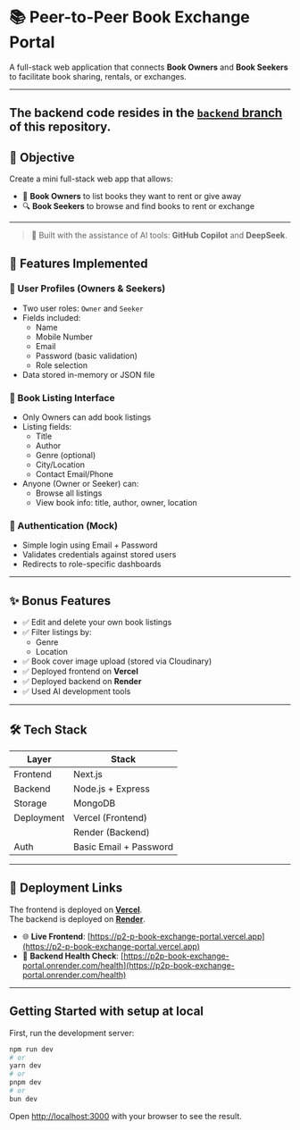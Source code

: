 

# 📚 Peer-to-Peer Book Exchange Portal

A full-stack web application that connects **Book Owners** and **Book Seekers** to facilitate book sharing, rentals, or exchanges.

---
The backend code resides in the [`backend` branch](https://github.com/rohit2k3/P2P-Book-Exchange-Portal/tree/backend) of this repository.
---
## 🎯 Objective

Create a mini full-stack web app that allows:
- 📖 **Book Owners** to list books they want to rent or give away
- 🔍 **Book Seekers** to browse and find books to rent or exchange

---

> 🧠 Built with the assistance of AI tools: **GitHub Copilot** and **DeepSeek**.

## 🚀 Features Implemented

### 👤 User Profiles (Owners & Seekers)
- Two user roles: `Owner` and `Seeker`
- Fields included:
  - Name
  - Mobile Number
  - Email
  - Password (basic validation)
  - Role selection
- Data stored in-memory or JSON file

### 📘 Book Listing Interface
- Only Owners can add book listings
- Listing fields:
  - Title
  - Author
  - Genre (optional)
  - City/Location
  - Contact Email/Phone
- Anyone (Owner or Seeker) can:
  - Browse all listings
  - View book info: title, author, owner, location

### 🔐 Authentication (Mock)
- Simple login using Email + Password
- Validates credentials against stored users
- Redirects to role-specific dashboards

---

## ✨ Bonus Features

- ✅ Edit and delete your own book listings
- ✅ Filter listings by:
  - Genre
  - Location
- ✅ Book cover image upload (stored via Cloudinary)
- ✅ Deployed frontend on **Vercel**
- ✅ Deployed backend on **Render**
- ✅ Used AI development tools

---

## 🛠️ Tech Stack

| Layer      | Stack                     |
|------------|---------------------------|
| Frontend   | Next.js                   |
| Backend    | Node.js + Express         |
| Storage    | MongoDB                   |
| Deployment | Vercel (Frontend)         |
|            | Render (Backend)          |
| Auth       | Basic Email + Password    |

---

## 🔗 Deployment Links

The frontend is deployed on **[Vercel](https://vercel.com)**.  
The backend is deployed on **[Render](https://render.com)**.

- 🌐 **Live Frontend**: [https://p2-p-book-exchange-portal.vercel.app](https://p2-p-book-exchange-portal.vercel.app)
- 🔗 **Backend Health Check**: [https://p2p-book-exchange-portal.onrender.com/health](https://p2p-book-exchange-portal.onrender.com/health)

---


## Getting Started with setup at local

First, run the development server:

```bash
npm run dev
# or
yarn dev
# or
pnpm dev
# or
bun dev
```

Open [http://localhost:3000](http://localhost:3000) with your browser to see the result.


